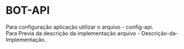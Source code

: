 # BOT-API

 Para configuração aplicação utilizar o arquivo - config-api.
 <br>
 Para Previa da descrição da implementação arquivo - Descrição-da-Implementação.
 
